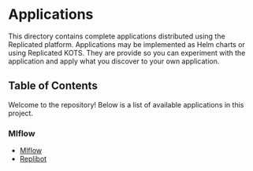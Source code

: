 # Applications

This directory contains complete applications distributed using the Replicated
platform. Applications may be implemented as Helm charts or using Replicated
KOTS. They are provide so you can experiment with the application and apply
what you discover to your own application.

## Table of Contents

Welcome to the repository! Below is a list of available applications in this project.

### Mlflow

- [Mlflow](mlflow/README.md)
- [Replibot](replibot/README.md)
